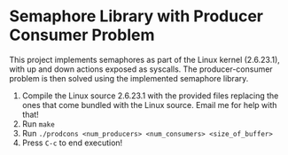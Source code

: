 Semaphore Library with Producer Consumer Problem
=================================================

This project implements semaphores as part of the Linux kernel (2.6.23.1), with up and down actions exposed as syscalls. The producer-consumer problem is then solved using the implemented semaphore library.

1. Compile the Linux source 2.6.23.1 with the provided files replacing the ones that come bundled with the Linux source. Email me for help with that!
1. Run `make`
1. Run `./prodcons <num_producers> <num_consumers> <size_of_buffer>`
1. Press `C-c` to end execution!